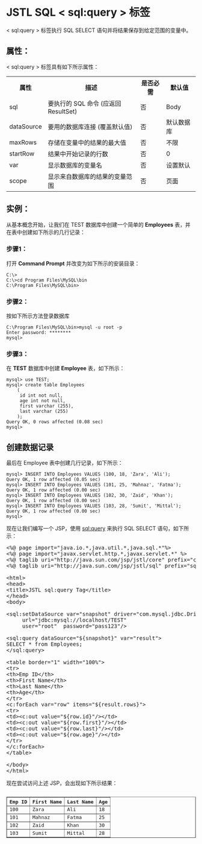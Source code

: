 # JSTL SQL < sql:query > 标签

< sql:query > 标签执行 SQL SELECT 语句并将结果保存到给定范围的变量中。

## 属性：

< sql:query > 标签具有如下所示属性：

<table class="table table-bordered">
<tr><th style="width:15%">属性</th><th>描述 </th><th>是否必需</th><th>默认值</th></tr>
<tr><td>sql</td><td>要执行的 SQL 命令 (应返回 ResultSet)</td><td>否</td><td>Body</td></tr>
<tr><td>dataSource</td><td>要用的数据库连接 (覆盖默认值)</td><td>否</td><td>默认数据库</td></tr>
<tr><td>maxRows</td><td>存储在变量中的结果的最大值</td><td>否</td><td>不限</td></tr>
<tr><td>startRow</td><td>结果中开始记录的行数</td><td>否</td><td>0</td></tr>
<tr><td>var</td><td>显示数据库的变量名</td><td>否</td><td>设置默认</td></tr>
<tr><td>scope</td><td>显示来自数据库的结果的变量范围</td><td>否</td><td>页面</td></tr>
</table>

## 实例：

从基本概念开始，让我们在 TEST 数据库中创建一个简单的 **Employees** 表，并在表中创建如下所示的几行记录：

### 步骤1：

打开 **Command Prompt** 并改变为如下所示的安装目录：

``` 
C:\>
C:\>cd Program Files\MySQL\bin
C:\Program Files\MySQL\bin>
```

### 步骤2：

按如下所示方法登录数据库

``` 
C:\Program Files\MySQL\bin>mysql -u root -p
Enter password: ********
mysql>
```

### 步骤3：

在 **TEST** 数据库中创建 **Employee** 表，如下所示：

``` 
mysql> use TEST;
mysql> create table Employees
    (
     id int not null,
     age int not null,
     first varchar (255),
     last varchar (255)
    );
Query OK, 0 rows affected (0.08 sec)
mysql>
```

## 创建数据记录

最后在 Employee 表中创建几行记录，如下所示：

``` 
mysql> INSERT INTO Employees VALUES (100, 18, 'Zara', 'Ali');
Query OK, 1 row affected (0.05 sec)
mysql> INSERT INTO Employees VALUES (101, 25, 'Mahnaz', 'Fatma');
Query OK, 1 row affected (0.00 sec)
mysql> INSERT INTO Employees VALUES (102, 30, 'Zaid', 'Khan');
Query OK, 1 row affected (0.00 sec)
mysql> INSERT INTO Employees VALUES (103, 28, 'Sumit', 'Mittal');
Query OK, 1 row affected (0.00 sec)
mysql>
```

现在让我们编写一个 JSP，使用 <sql:query> 来执行 SQL SELECT 语句，如下所示：

<pre class="prettyprint notranslate tryit">
&lt;%@ page import="java.io.*,java.util.*,java.sql.*"%&gt;
&lt;%@ page import="javax.servlet.http.*,javax.servlet.*" %&gt;
&lt;%@ taglib uri="http://java.sun.com/jsp/jstl/core" prefix="c"%&gt;
&lt;%@ taglib uri="http://java.sun.com/jsp/jstl/sql" prefix="sql"%&gt;

&lt;html&gt;
&lt;head&gt;
&lt;title&gt;JSTL sql:query Tag&lt;/title&gt;
&lt;/head&gt;
&lt;body&gt;
 
&lt;sql:setDataSource var="snapshot" driver="com.mysql.jdbc.Driver"
     url="jdbc:mysql://localhost/TEST"
     user="root"  password="pass123"/&gt;

&lt;sql:query dataSource="${snapshot}" var="result"&gt;
SELECT * from Employees;
&lt;/sql:query&gt;
 
&lt;table border="1" width="100%"&gt;
&lt;tr&gt;
&lt;th&gt;Emp ID&lt;/th&gt;
&lt;th&gt;First Name&lt;/th&gt;
&lt;th&gt;Last Name&lt;/th&gt;
&lt;th&gt;Age&lt;/th&gt;
&lt;/tr&gt;
&lt;c:forEach var="row" items="${result.rows}"&gt;
&lt;tr&gt;
&lt;td&gt;&lt;c:out value="${row.id}"/&gt;&lt;/td&gt;
&lt;td&gt;&lt;c:out value="${row.first}"/&gt;&lt;/td&gt;
&lt;td&gt;&lt;c:out value="${row.last}"/&gt;&lt;/td&gt;
&lt;td&gt;&lt;c:out value="${row.age}"/&gt;&lt;/td&gt;
&lt;/tr&gt;
&lt;/c:forEach&gt;
&lt;/table&gt;

&lt;/body&gt;
&lt;/html&gt;
</pre>

现在尝试访问上述 JSP，会出现如下所示结果：

<pre class="result notranslate">
<table border="1" width="100%">
<tr>
<th>Emp ID</th>
<th>First Name</th>
<th>Last Name</th>
<th>Age</th>
</tr>
<tr>
<td>100</td>
<td>Zara</td>
<td>Ali</td>
<td>18</td>
</tr>
<tr>
<td>101</td>
<td>Mahnaz</td>
<td>Fatma</td>
<td>25</td>
</tr>
 <tr>
<td>102</td>
<td>Zaid</td>
<td>Khan</td>
<td>30</td>
</tr>
<tr>
<td>103</td>
<td>Sumit</td>
<td>Mittal</td>
<td>28</td>
</tr>
</table>
</pre>
